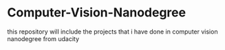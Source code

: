 # Computer-Vision-Nanodegree
this repository will include the projects that i have done in computer vision nanodegree from udacity 

